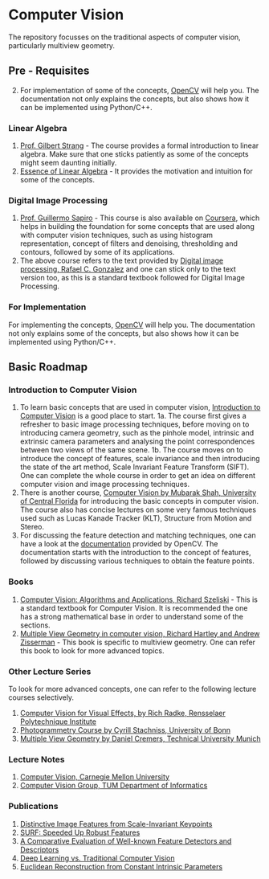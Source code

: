 # Computer Vision

The repository focusses on the traditional aspects of computer vision, particularly multiview geometry.

## Pre - Requisites
2. For implementation of some of the concepts, [OpenCV](https://opencv.org/releases/) will help you. The documentation not only explains the concepts, but also shows how it can be implemented using Python/C++.

### Linear Algebra
1. [Prof. Gilbert Strang](https://www.youtube.com/playlist?list=PLE7DDD91010BC51F8) - The course provides a formal introduction to linear algebra. Make sure that one sticks patiently as some of the concepts might seem daunting initially. 
2. [Essence of Linear Algebra](https://www.youtube.com/playlist?list=PLZHQObOWTQDPD3MizzM2xVFitgF8hE_ab) - It provides the motivation and intuition for some of the concepts.

### Digital Image Processing
1. [Prof. Guillermo Sapiro](https://www.youtube.com/watch?v=bxhJEe38bhY&list=PLZ9qNFMHZ-A79y1StvUUqgyL-O0fZh2rs) - This course is also available on [Coursera](https://www.coursera.org/learn/image-processing), which helps in building the foundation for some concepts that are used along with computer vision techniques, such as using histogram representation, concept of filters and denoising, thresholding and contours, followed by some of its applications.
2. The above course refers to the text provided by [Digital image processing, Rafael C. Gonzalez](http://web.ipac.caltech.edu/staff/fmasci/home/astro_refs/Digital_Image_Processing_2ndEd.pdf) and one can stick only to the text version too, as this is a standard textbook followed for Digital Image Processing. 

### For Implementation
For implementing the concepts, [OpenCV](https://opencv.org/releases/) will help you. The documentation not only explains some of the concepts, but also shows how it can be implemented using Python/C++.

## Basic Roadmap

### Introduction to Computer Vision
1. To learn basic concepts that are used in computer vision, [Introduction to Computer Vision](https://www.udacity.com/course/introduction-to-computer-vision--ud810) is a good place to start.
	1a. The course first gives a refresher to basic image processing techniques, before moving on to introducing camera geometry, such as the pinhole model, intrinsic and extrinsic camera parameters and analysing the point correspondences between two views of the same scene.
	1b. The course moves on to introduce the concept of features, scale invariance and then introducing the state of the art method, Scale Invariant Feature Transform (SIFT). One can complete the whole course in order to get an idea on different computer vision and image processing techniques.
2. There is another course, [Computer Vision by Mubarak Shah, University of Central Florida](https://www.youtube.com/playlist?list=PLd3hlSJsX_Imk_BPmB_H3AQjFKZS9XgZm) for introducing the basic concepts in computer vision. The course also has concise lectures on some very famous techniques used such as Lucas Kanade Tracker (KLT), Structure from Motion and Stereo.
3. For discussing the feature detection and matching techniques, one can have a look at the [documentation](https://docs.opencv.org/3.4.2/db/d27/tutorial_py_table_of_contents_feature2d.html) provided by OpenCV. The documentation starts with the introduction to the concept of features, followed by discussing various techniques to obtain the feature points. 

### Books
1. [Computer Vision: Algorithms and Applications, Richard Szeliski](http://szeliski.org/Book/drafts/SzeliskiBook_20100903_draft.pdf) - This is a standard textbook for Computer Vision. It is recommended the one has a strong mathematical base in order to understand some of the sections.  
2. [Multiple View Geometry in computer vision, Richard Hartley and Andrew Zisserman](http://cvrs.whu.edu.cn/downloads/ebooks/Multiple%20View%20Geometry%20in%20Computer%20Vision%20(Second%20Edition).pdf) - This book is specific to multiview geometry. One can refer this book to look for more advanced topics. 

### Other Lecture Series

To look for more advanced concepts, one can refer to the following lecture courses selectively.

1. [Computer Vision for Visual Effects, by Rich Radke, Rensselaer Polytechnique Institute](https://www.youtube.com/playlist?list=PLuh62Q4Sv7BUJlKlt84HFqSWfW36MDd5a)
2. [Photogrammetry Course by Cyrill Stachniss, University of Bonn](https://www.youtube.com/playlist?list=PLgnQpQtFTOGRsi5vzy9PiQpNWHjq-bKN1)
3. [Multiple View Geometry by Daniel Cremers, Technical University Munich](https://www.youtube.com/playlist?list=PLTBdjV_4f-EJn6udZ34tht9EVIW7lbeo4)

### Lecture Notes

1. [Computer Vision, Carnegie Mellon University](http://www.cs.cmu.edu/~16385/)
2. [Computer Vision Group, TUM Department of Informatics](https://vision.in.tum.de/teaching/ss2020?redirect=1)

### Publications

1. [Distinctive Image Features from Scale-Invariant Keypoints](https://www.cs.ubc.ca/~lowe/papers/ijcv04.pdf)
2. [SURF: Speeded Up Robust Features](http://people.ee.ethz.ch/~surf/eccv06.pdf)
3. [A Comparative Evaluation of Well-known Feature Detectors and Descriptors](https://www.researchgate.net/publication/279278472_A_Comparative_Evaluation_of_Well-known_Feature_Detectors_and_Descriptors)
4. [Deep Learning vs. Traditional Computer Vision](https://arxiv.org/pdf/1910.13796.pdf)
5. [Euclidean Reconstruction from Constant Intrinsic Parameters](http://www1.maths.lth.se/matematiklth/vision/publdb/reports/pdf/heyden-astrom-i-96.pdf)

